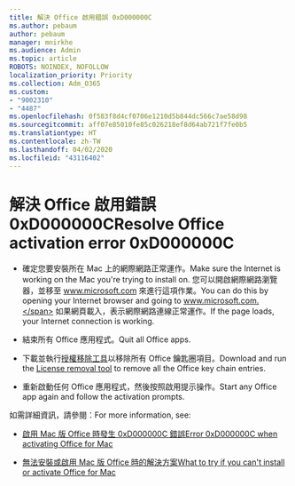 ```yaml
---
title: 解決 Office 啟用錯誤 0xD000000C
ms.author: pebaum
author: pebaum
manager: mnirkhe
ms.audience: Admin
ms.topic: article
ROBOTS: NOINDEX, NOFOLLOW
localization_priority: Priority
ms.collection: Adm_O365
ms.custom:
- "9002310"
- "4487"
ms.openlocfilehash: 0f583f8d4cf0706e1210d5b844dc566c7ae58d98
ms.sourcegitcommit: aff07e85010fe85c026218ef8d64ab721f7fe0b5
ms.translationtype: HT
ms.contentlocale: zh-TW
ms.lasthandoff: 04/02/2020
ms.locfileid: "43116402"
---
```

# <a name="resolve-office-activation-error-0xd000000c"></a><span data-ttu-id="1c05b-102">解決 Office 啟用錯誤 0xD000000C</span><span class="sxs-lookup"><span data-stu-id="1c05b-102">Resolve Office activation error 0xD000000C</span></span>

- <span data-ttu-id="1c05b-103">確定您要安裝所在 Mac 上的網際網路正常運作。</span><span class="sxs-lookup"><span data-stu-id="1c05b-103">Make sure the Internet is working on the Mac you're trying to install on.</span></span> <span data-ttu-id="1c05b-104">您可以開啟網際網路瀏覽器，並移至 www.microsoft.com 來進行這項作業。</span><span class="sxs-lookup"><span data-stu-id="1c05b-104">You can do this by opening your Internet browser and going to www.microsoft.com.</span></span> <span data-ttu-id="1c05b-105">如果網頁載入，表示網際網路連線正常運作。</span><span class="sxs-lookup"><span data-stu-id="1c05b-105">If the page loads, your Internet connection is working.</span></span>

- <span data-ttu-id="1c05b-106">結束所有 Office 應用程式。</span><span class="sxs-lookup"><span data-stu-id="1c05b-106">Quit all Office apps.</span></span>

- <span data-ttu-id="1c05b-107">下載並執行[授權移除工具](https://go.microsoft.com/fwlink/?linkid=849815)以移除所有 Office 鑰匙圈項目。</span><span class="sxs-lookup"><span data-stu-id="1c05b-107">Download and run the [License removal tool](https://go.microsoft.com/fwlink/?linkid=849815) to remove all the Office key chain entries.</span></span>

- <span data-ttu-id="1c05b-108">重新啟動任何 Office 應用程式，然後按照啟用提示操作。</span><span class="sxs-lookup"><span data-stu-id="1c05b-108">Start any Office app again and follow the activation prompts.</span></span>

<span data-ttu-id="1c05b-109">如需詳細資訊，請參閱：</span><span class="sxs-lookup"><span data-stu-id="1c05b-109">For more information, see:</span></span>

- [<span data-ttu-id="1c05b-110">啟用 Mac 版 Office 時發生 0xD000000C 錯誤</span><span class="sxs-lookup"><span data-stu-id="1c05b-110">Error 0xD000000C when activating Office for Mac</span></span>](https://support.office.com/article/error-0xd000000c-when-activating-office-for-mac-da865931-4658-4829-ba2d-8133390c6d25)

- [<span data-ttu-id="1c05b-111">無法安裝或啟用 Mac 版 Office 時的解決方案</span><span class="sxs-lookup"><span data-stu-id="1c05b-111">What to try if you can't install or activate Office for Mac</span></span>](https://support.office.com/article/what-to-try-if-you-can-t-install-or-activate-office-for-mac-5efba2b4-b1e6-4e5f-bf3c-6ab945d03dea)
